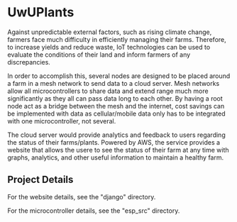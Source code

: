 # UwUPlants 

Against unpredictable external factors, such as rising climate change, farmers face much difficulty in efficiently managing their farms. Therefore, to increase yields and reduce waste, IoT technologies can be used to evaluate the conditions of their land and inform farmers of any discrepancies. 

In order to accomplish this, several nodes are designed to be placed around a farm in a mesh network to send data to a cloud server. Mesh networks allow all microcontrollers to share data and extend range much more significantly as they all can pass data long to each other. By having a root node act as a bridge between the mesh and the internet, cost savings can be implemented with data as cellular/mobile data only has to be integrated with one microcontroller, not several. 

The cloud server would provide analytics and feedback to users regarding the status of their farms/plants. Powered by AWS, the service provides a website that allows the usere to see the status of their farm at any time with graphs, analytics, and other useful information to maintain a healthy farm. 

## Project Details
For the website details, see the "django" directory.

For the microcontroller details, see the "esp_src" directory. 
